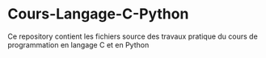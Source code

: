 # Cours-Langage-C-Python
Ce repository contient les fichiers source des travaux pratique du cours de programmation en langage C et en Python
